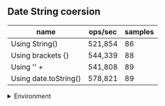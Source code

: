 ## Date String coersion

|name|ops/sec|samples|
|-|-|-|
|Using String()|521,854|86|
|Using brackets {}|544,339|88|
|Using '' + |541,808|89|
|Using date.toString()|578,821|89|


<details>
<summary>Environment</summary>

* __Machine:__ linux x64 | 2 vCPUs | 6.8GB Mem
* __Run:__ Tue Oct 10 2023 20:45:13 GMT+0000 (Coordinated Universal Time)
</details>

<!--
{"environment":{"platform":"linux","arch":"x64","cpus":2,"totalMemory":6.759754180908203},"benchmarks":"[{\"timeStamp\":1696970696717,\"currentTarget\":{\"0\":{\"name\":\"Using String()\",\"options\":{\"async\":false,\"defer\":false,\"delay\":0.005,\"initCount\":1,\"maxTime\":5,\"minSamples\":5,\"minTime\":0.05},\"async\":false,\"defer\":false,\"delay\":0.005,\"initCount\":1,\"maxTime\":5,\"minSamples\":5,\"minTime\":0.05,\"id\":1,\"stats\":{\"moe\":4.418756188128286e-8,\"rme\":2.3059469486576343,\"sem\":2.254467442922595e-8,\"deviation\":2.090707097617988e-7,\"mean\":0.000001916243645891587,\"sample\":[0.0000020695106439293684,0.0000020415468673195446,0.0000034528146859757252,0.000002648359965213446,0.0000018209335421391797,0.0000020976496021888614,0.00000184764287000036,0.0000019215173344853657,0.0000023759064693811424,0.000001963951902653274,0.000001886441336357418,0.000002147918061705728,0.0000019092085178384997,0.000001967764481405479,0.0000018750145804082515,0.000001982024516686467,0.000001924066205853764,0.0000019727722216222053,0.000002179368686323217,0.000001855955502754077,0.000001977139143896029,0.0000018530178204989741,0.0000018305242826799151,0.00000191284461964935,0.000001882506390178925,0.0000018654202397667135,0.0000018742405587356447,0.000001864441012348346,0.0000019096009288260073,0.0000018282165820642978,0.0000018276369658350434,0.0000018680087122439427,0.0000018090171724808295,0.0000018014316880872664,0.0000020185657558411634,0.000001838066529862836,0.0000018239360622097418,0.0000018989229578428197,0.0000018747805378550601,0.000001836320480973467,0.0000018499777293200828,0.0000018446263315936227,0.0000018440078644455565,0.0000018316234852242932,0.0000018021498476365954,0.0000018842280844731061,0.0000018120322797817306,0.0000018666211466232018,0.000001816135461696549,0.000001857858443767274,0.00000179687024307278,0.000001936935475869889,0.000001813347792299541,0.0000019583856234546096,0.000001856774355351466,0.000001968901412928294,0.000001861627764040975,0.0000018466824796891556,0.0000018350328152596257,0.0000018318784175203109,0.0000018574843518191451,0.0000018367495231367006,0.0000017995045213705404,0.0000019009427410808902,0.0000018345135641116214,0.000001874799894030378,0.000001802337442599788,0.000001897629388908513,0.0000018295046979865772,0.000001913592052278347,0.0000017934571882726953,0.0000018543511833274462,0.000001829299823383963,0.0000019221862239491344,0.0000018225671847403744,0.0000018914019074531968,0.0000019853620981985166,0.0000019953127163546452,0.000001944482338396326,0.0000018121185508880744,0.0000018168726036086833,0.0000018030932478150548,0.00000183244569354384,0.0000018360861291232027,0.0000018354658866647872,0.0000018246891034677191],\"variance\":4.371056168030232e-14},\"times\":{\"cycle\":0.05437532969581967,\"elapsed\":5.441,\"period\":0.000001916243645891587,\"timeStamp\":1696970691275},\"running\":false,\"count\":28376,\"cycles\":3,\"hz\":521854.3070678893},\"1\":{\"name\":\"Using brackets {}\",\"options\":{\"async\":false,\"defer\":false,\"delay\":0.005,\"initCount\":1,\"maxTime\":5,\"minSamples\":5,\"minTime\":0.05},\"async\":false,\"defer\":false,\"delay\":0.005,\"initCount\":1,\"maxTime\":5,\"minSamples\":5,\"minTime\":0.05,\"id\":2,\"stats\":{\"moe\":1.587247581742523e-8,\"rme\":0.8640010115991751,\"sem\":8.098201947665933e-9,\"deviation\":7.596786808313018e-8,\"mean\":0.0000018370899575738858,\"sample\":[0.0000018254927015250544,0.0000018244832970225128,0.0000018437862381989834,0.0000019075503089616745,0.0000018263038884343093,0.0000018634167348536057,0.0000018109706143939665,0.0000017980103169803264,0.00000202422373616991,0.000002080472903958008,0.0000018783367853596254,0.0000018753682791885374,0.0000019063198653198655,0.0000018345461560044894,0.0000017797163299663298,0.0000018741296997755332,0.0000018193980780022448,0.0000018488665474186307,0.0000017707937008978675,0.0000017915535213243547,0.0000017707446338383837,0.000001819524375701459,0.0000017647120510662179,0.0000017935912598204266,0.0000017695451388888889,0.0000018021351010101011,0.000001838885663630675,0.0000017845990405339638,0.0000018157714315511367,0.000001749328026141973,0.0000017755014252937495,0.0000018529613432524507,0.0000018595663978307724,0.000001833615518320239,0.0000018613150246819163,0.0000018787210595842314,0.000002018372801223667,0.0000017523594173677258,0.0000018399180977542933,0.0000018001730515191547,0.0000017730888548981436,0.0000018615409858861157,0.0000017474612389626644,0.000001763080442188695,0.0000017611997497045123,0.0000017573418200764155,0.0000018010204237582494,0.000001771475303924974,0.0000017618260507120528,0.0000017649139631816604,0.0000018116249044807226,0.0000017712912122264676,0.0000017608882598124349,0.0000018298952066689824,0.0000019046993747829107,0.000001799360125043418,0.000001855595241403265,0.0000018098499478985758,0.0000017975782563390066,0.0000018320730809308788,0.00000178598388329281,0.0000018172483848558528,0.0000019325181660298716,0.0000020685835359499827,0.0000018704581104550191,0.00000196415088572421,0.0000018656369920111149,0.0000019657833970128517,0.000001803125356026398,0.0000018463141715873566,0.0000019643349426884335,0.0000018166822160472386,0.0000017931010072941993,0.0000017975087877735325,0.0000017726389023966654,0.0000017797247655435915,0.0000017598184439041335,0.0000017755670371656826,0.0000018707359847169156,0.0000019673846474470304,0.0000019448524140326503,0.00000178580329975686,0.0000018745081625564432,0.0000018005341785342134,0.0000017894260854463356,0.0000018206732198680097,0.0000018474951719346994,0.000002082439110802362],\"variance\":5.7711169810958686e-15},\"times\":{\"cycle\":0.05288981987855217,\"elapsed\":5.382,\"period\":0.0000018370899575738858,\"timeStamp\":1696970696734},\"running\":false,\"count\":28790,\"cycles\":3,\"hz\":544339.1576320133},\"2\":{\"name\":\"Using '' + \",\"options\":{\"async\":false,\"defer\":false,\"delay\":0.005,\"initCount\":1,\"maxTime\":5,\"minSamples\":5,\"minTime\":0.05},\"async\":false,\"defer\":false,\"delay\":0.005,\"initCount\":1,\"maxTime\":5,\"minSamples\":5,\"minTime\":0.05,\"id\":3,\"stats\":{\"moe\":1.0845859267652859e-8,\"rme\":0.5876370426598876,\"sem\":5.533601667169826e-9,\"deviation\":5.22038937203971e-8,\"mean\":0.000001845673175836572,\"sample\":[0.0000018516239328765618,0.0000018782609460301176,0.000001814762918918919,0.000001813725045045045,0.00000203465236036036,0.0000018223642941155503,0.0000017869540221691555,0.0000018903263000320776,0.0000017903649356666787,0.0000018252013757707525,0.0000018198622090743843,0.0000018083142531275617,0.000001835665823145739,0.0000019466619381972415,0.0000019001670171436717,0.0000019317439786856128,0.0000018417363765541742,0.000001869914138543517,0.0000017798141740674955,0.0000018220879218472468,0.0000018200666429840141,0.0000018792711900532858,0.000001791738371887692,0.0000017928226381776444,0.000001781333062608143,0.0000018694016384759347,0.0000017791436844521347,0.0000018025415798580457,0.0000018453187259437126,0.0000018552767399978813,0.0000020240018362230305,0.000001792594088774321,0.0000018553049895829654,0.0000018067366432430523,0.0000018270587944489565,0.0000018066342031851407,0.0000018529955860023308,0.0000018569858752074577,0.0000018943602528337867,0.0000017860790282142732,0.0000017975554927786997,0.0000017876539425827183,0.0000018793031533599348,0.0000018966979059995056,0.0000019052717256965288,0.0000019461879656767543,0.000001803509092835199,0.000001850004661181539,0.0000019504148098449804,0.0000018624274515343057,0.0000018328817754864226,0.0000018516536953988488,0.0000018988943465517852,0.0000018878663441505703,0.000001789087644337724,0.00000184817899643349,0.0000017963795684875878,0.000001906666548960062,0.0000018201058300081217,0.0000018900027543345458,0.0000018205931353508245,0.0000018153987075814823,0.000001818661569970691,0.0000018382280447755922,0.0000017814849041279707,0.0000018429633814753346,0.0000018472997280977435,0.0000018385493838059253,0.0000017935934178466753,0.0000018195019951269466,0.0000018447042621561496,0.000001875362300928705,0.0000018616117447649986,0.0000018371933684099015,0.0000018179164518521135,0.000001791287545464176,0.0000018643060489424061,0.0000018027569476323316,0.0000017925517143966947,0.0000018547717786645009,0.0000018384504749461491,0.0000017793873724354673,0.0000018423913273773791,0.0000019024079240086162,0.0000019122600021187187,0.0000017989891239097427,0.000001955573890320986,0.0000018720535329637346,0.0000018200493308379533],\"variance\":2.725246519570516e-15},\"times\":{\"cycle\":0.052267618666515886,\"elapsed\":5.374,\"period\":0.000001845673175836572,\"timeStamp\":1696970702117},\"running\":false,\"count\":28319,\"cycles\":4,\"hz\":541807.733401521},\"3\":{\"name\":\"Using date.toString()\",\"options\":{\"async\":false,\"defer\":false,\"delay\":0.005,\"initCount\":1,\"maxTime\":5,\"minSamples\":5,\"minTime\":0.05},\"async\":false,\"defer\":false,\"delay\":0.005,\"initCount\":1,\"maxTime\":5,\"minSamples\":5,\"minTime\":0.05,\"id\":4,\"stats\":{\"moe\":1.617128391039659e-8,\"rme\":0.9360281980281968,\"sem\":8.25065505632479e-9,\"deviation\":7.783652412847549e-8,\"mean\":0.0000017276492251475363,\"sample\":[0.000001730205295735901,0.0000017053783259612111,0.0000017822902923663612,0.000001694830802167659,0.0000016779477487121161,0.0000016991162999103854,0.0000018440870257891068,0.0000019771024594244747,0.0000017688036775199973,0.000001767024660625975,0.0000016743692455773507,0.0000018514255368581766,0.0000017286162833150784,0.0000020517850575857147,0.0000017149051412260612,0.0000016921959905738658,0.0000017770017922931395,0.0000016760387334461813,0.00000172499847323177,0.0000017466454910551297,0.0000017926977330810847,0.0000016730548972750508,0.000002098418102160709,0.0000017386597962096318,0.000001771920276145906,0.000001775073417637492,0.0000017084329383650304,0.0000017778304476629362,0.0000017034917050691244,0.0000017992855167873602,0.0000016968326859776167,0.00000172876504279131,0.0000017218064845292954,0.0000017224746872942724,0.0000016944890059249505,0.0000018012934167215273,0.0000016584716919025674,0.0000017186563857801184,0.0000016472415375036865,0.0000017293928957630175,0.0000017471831110528557,0.0000016882713569485861,0.000001675154012517613,0.0000016910108136448537,0.0000016557483042238752,0.0000017131985778418588,0.0000017052456008126616,0.0000017198408100403055,0.000001673853065504473,0.0000017168686961365796,0.000001699467136840043,0.000001700224638390962,0.0000016569292780879617,0.0000016715210435236883,0.0000018967059130832273,0.0000016801213308518626,0.0000017229204296862245,0.0000017064152871649198,0.0000016949318901622751,0.00000166522591177719,0.000001709908969210174,0.0000016335935285858882,0.0000016542649296372482,0.0000016733821791229962,0.0000016894628269174257,0.0000017117471838573807,0.0000016892505958794528,0.0000016704207072191204,0.0000017270344467300096,0.0000016676453456100827,0.0000017360690240637346,0.000001662153459365919,0.0000016695293368596338,0.000001673323407450942,0.0000017359808339047246,0.0000016604686387827732,0.0000017252908871257388,0.000001881555784112058,0.0000017067907401965586,0.0000016625126195840272,0.000001699169980735952,0.0000017402320175008979,0.000001704648839259477,0.0000016902235935612367,0.0000017878634538152611,0.0000017266426355829822,0.0000017016743396349625,0.0000017348151957423188,0.0000017112313318313904],\"variance\":6.0585244884027465e-15},\"times\":{\"cycle\":0.052912712818593596,\"elapsed\":5.538,\"period\":0.0000017276492251475363,\"timeStamp\":1696970707491},\"running\":false,\"count\":30627,\"cycles\":5,\"hz\":578821.201343463},\"options\":{},\"events\":{\"start\":[null],\"cycle\":[null,null],\"complete\":[null,null]},\"length\":4,\"running\":false},\"type\":\"cycle\",\"target\":{\"name\":\"Using String()\",\"options\":{\"async\":false,\"defer\":false,\"delay\":0.005,\"initCount\":1,\"maxTime\":5,\"minSamples\":5,\"minTime\":0.05},\"async\":false,\"defer\":false,\"delay\":0.005,\"initCount\":1,\"maxTime\":5,\"minSamples\":5,\"minTime\":0.05,\"id\":1,\"stats\":{\"moe\":4.418756188128286e-8,\"rme\":2.3059469486576343,\"sem\":2.254467442922595e-8,\"deviation\":2.090707097617988e-7,\"mean\":0.000001916243645891587,\"sample\":[0.0000020695106439293684,0.0000020415468673195446,0.0000034528146859757252,0.000002648359965213446,0.0000018209335421391797,0.0000020976496021888614,0.00000184764287000036,0.0000019215173344853657,0.0000023759064693811424,0.000001963951902653274,0.000001886441336357418,0.000002147918061705728,0.0000019092085178384997,0.000001967764481405479,0.0000018750145804082515,0.000001982024516686467,0.000001924066205853764,0.0000019727722216222053,0.000002179368686323217,0.000001855955502754077,0.000001977139143896029,0.0000018530178204989741,0.0000018305242826799151,0.00000191284461964935,0.000001882506390178925,0.0000018654202397667135,0.0000018742405587356447,0.000001864441012348346,0.0000019096009288260073,0.0000018282165820642978,0.0000018276369658350434,0.0000018680087122439427,0.0000018090171724808295,0.0000018014316880872664,0.0000020185657558411634,0.000001838066529862836,0.0000018239360622097418,0.0000018989229578428197,0.0000018747805378550601,0.000001836320480973467,0.0000018499777293200828,0.0000018446263315936227,0.0000018440078644455565,0.0000018316234852242932,0.0000018021498476365954,0.0000018842280844731061,0.0000018120322797817306,0.0000018666211466232018,0.000001816135461696549,0.000001857858443767274,0.00000179687024307278,0.000001936935475869889,0.000001813347792299541,0.0000019583856234546096,0.000001856774355351466,0.000001968901412928294,0.000001861627764040975,0.0000018466824796891556,0.0000018350328152596257,0.0000018318784175203109,0.0000018574843518191451,0.0000018367495231367006,0.0000017995045213705404,0.0000019009427410808902,0.0000018345135641116214,0.000001874799894030378,0.000001802337442599788,0.000001897629388908513,0.0000018295046979865772,0.000001913592052278347,0.0000017934571882726953,0.0000018543511833274462,0.000001829299823383963,0.0000019221862239491344,0.0000018225671847403744,0.0000018914019074531968,0.0000019853620981985166,0.0000019953127163546452,0.000001944482338396326,0.0000018121185508880744,0.0000018168726036086833,0.0000018030932478150548,0.00000183244569354384,0.0000018360861291232027,0.0000018354658866647872,0.0000018246891034677191],\"variance\":4.371056168030232e-14},\"times\":{\"cycle\":0.05437532969581967,\"elapsed\":5.441,\"period\":0.000001916243645891587,\"timeStamp\":1696970691275},\"running\":false,\"count\":28376,\"cycles\":3,\"hz\":521854.3070678893},\"aborted\":false},{\"timeStamp\":1696970702116,\"currentTarget\":{\"0\":{\"name\":\"Using String()\",\"options\":{\"async\":false,\"defer\":false,\"delay\":0.005,\"initCount\":1,\"maxTime\":5,\"minSamples\":5,\"minTime\":0.05},\"async\":false,\"defer\":false,\"delay\":0.005,\"initCount\":1,\"maxTime\":5,\"minSamples\":5,\"minTime\":0.05,\"id\":1,\"stats\":{\"moe\":4.418756188128286e-8,\"rme\":2.3059469486576343,\"sem\":2.254467442922595e-8,\"deviation\":2.090707097617988e-7,\"mean\":0.000001916243645891587,\"sample\":[0.0000020695106439293684,0.0000020415468673195446,0.0000034528146859757252,0.000002648359965213446,0.0000018209335421391797,0.0000020976496021888614,0.00000184764287000036,0.0000019215173344853657,0.0000023759064693811424,0.000001963951902653274,0.000001886441336357418,0.000002147918061705728,0.0000019092085178384997,0.000001967764481405479,0.0000018750145804082515,0.000001982024516686467,0.000001924066205853764,0.0000019727722216222053,0.000002179368686323217,0.000001855955502754077,0.000001977139143896029,0.0000018530178204989741,0.0000018305242826799151,0.00000191284461964935,0.000001882506390178925,0.0000018654202397667135,0.0000018742405587356447,0.000001864441012348346,0.0000019096009288260073,0.0000018282165820642978,0.0000018276369658350434,0.0000018680087122439427,0.0000018090171724808295,0.0000018014316880872664,0.0000020185657558411634,0.000001838066529862836,0.0000018239360622097418,0.0000018989229578428197,0.0000018747805378550601,0.000001836320480973467,0.0000018499777293200828,0.0000018446263315936227,0.0000018440078644455565,0.0000018316234852242932,0.0000018021498476365954,0.0000018842280844731061,0.0000018120322797817306,0.0000018666211466232018,0.000001816135461696549,0.000001857858443767274,0.00000179687024307278,0.000001936935475869889,0.000001813347792299541,0.0000019583856234546096,0.000001856774355351466,0.000001968901412928294,0.000001861627764040975,0.0000018466824796891556,0.0000018350328152596257,0.0000018318784175203109,0.0000018574843518191451,0.0000018367495231367006,0.0000017995045213705404,0.0000019009427410808902,0.0000018345135641116214,0.000001874799894030378,0.000001802337442599788,0.000001897629388908513,0.0000018295046979865772,0.000001913592052278347,0.0000017934571882726953,0.0000018543511833274462,0.000001829299823383963,0.0000019221862239491344,0.0000018225671847403744,0.0000018914019074531968,0.0000019853620981985166,0.0000019953127163546452,0.000001944482338396326,0.0000018121185508880744,0.0000018168726036086833,0.0000018030932478150548,0.00000183244569354384,0.0000018360861291232027,0.0000018354658866647872,0.0000018246891034677191],\"variance\":4.371056168030232e-14},\"times\":{\"cycle\":0.05437532969581967,\"elapsed\":5.441,\"period\":0.000001916243645891587,\"timeStamp\":1696970691275},\"running\":false,\"count\":28376,\"cycles\":3,\"hz\":521854.3070678893},\"1\":{\"name\":\"Using brackets {}\",\"options\":{\"async\":false,\"defer\":false,\"delay\":0.005,\"initCount\":1,\"maxTime\":5,\"minSamples\":5,\"minTime\":0.05},\"async\":false,\"defer\":false,\"delay\":0.005,\"initCount\":1,\"maxTime\":5,\"minSamples\":5,\"minTime\":0.05,\"id\":2,\"stats\":{\"moe\":1.587247581742523e-8,\"rme\":0.8640010115991751,\"sem\":8.098201947665933e-9,\"deviation\":7.596786808313018e-8,\"mean\":0.0000018370899575738858,\"sample\":[0.0000018254927015250544,0.0000018244832970225128,0.0000018437862381989834,0.0000019075503089616745,0.0000018263038884343093,0.0000018634167348536057,0.0000018109706143939665,0.0000017980103169803264,0.00000202422373616991,0.000002080472903958008,0.0000018783367853596254,0.0000018753682791885374,0.0000019063198653198655,0.0000018345461560044894,0.0000017797163299663298,0.0000018741296997755332,0.0000018193980780022448,0.0000018488665474186307,0.0000017707937008978675,0.0000017915535213243547,0.0000017707446338383837,0.000001819524375701459,0.0000017647120510662179,0.0000017935912598204266,0.0000017695451388888889,0.0000018021351010101011,0.000001838885663630675,0.0000017845990405339638,0.0000018157714315511367,0.000001749328026141973,0.0000017755014252937495,0.0000018529613432524507,0.0000018595663978307724,0.000001833615518320239,0.0000018613150246819163,0.0000018787210595842314,0.000002018372801223667,0.0000017523594173677258,0.0000018399180977542933,0.0000018001730515191547,0.0000017730888548981436,0.0000018615409858861157,0.0000017474612389626644,0.000001763080442188695,0.0000017611997497045123,0.0000017573418200764155,0.0000018010204237582494,0.000001771475303924974,0.0000017618260507120528,0.0000017649139631816604,0.0000018116249044807226,0.0000017712912122264676,0.0000017608882598124349,0.0000018298952066689824,0.0000019046993747829107,0.000001799360125043418,0.000001855595241403265,0.0000018098499478985758,0.0000017975782563390066,0.0000018320730809308788,0.00000178598388329281,0.0000018172483848558528,0.0000019325181660298716,0.0000020685835359499827,0.0000018704581104550191,0.00000196415088572421,0.0000018656369920111149,0.0000019657833970128517,0.000001803125356026398,0.0000018463141715873566,0.0000019643349426884335,0.0000018166822160472386,0.0000017931010072941993,0.0000017975087877735325,0.0000017726389023966654,0.0000017797247655435915,0.0000017598184439041335,0.0000017755670371656826,0.0000018707359847169156,0.0000019673846474470304,0.0000019448524140326503,0.00000178580329975686,0.0000018745081625564432,0.0000018005341785342134,0.0000017894260854463356,0.0000018206732198680097,0.0000018474951719346994,0.000002082439110802362],\"variance\":5.7711169810958686e-15},\"times\":{\"cycle\":0.05288981987855217,\"elapsed\":5.382,\"period\":0.0000018370899575738858,\"timeStamp\":1696970696734},\"running\":false,\"count\":28790,\"cycles\":3,\"hz\":544339.1576320133},\"2\":{\"name\":\"Using '' + \",\"options\":{\"async\":false,\"defer\":false,\"delay\":0.005,\"initCount\":1,\"maxTime\":5,\"minSamples\":5,\"minTime\":0.05},\"async\":false,\"defer\":false,\"delay\":0.005,\"initCount\":1,\"maxTime\":5,\"minSamples\":5,\"minTime\":0.05,\"id\":3,\"stats\":{\"moe\":1.0845859267652859e-8,\"rme\":0.5876370426598876,\"sem\":5.533601667169826e-9,\"deviation\":5.22038937203971e-8,\"mean\":0.000001845673175836572,\"sample\":[0.0000018516239328765618,0.0000018782609460301176,0.000001814762918918919,0.000001813725045045045,0.00000203465236036036,0.0000018223642941155503,0.0000017869540221691555,0.0000018903263000320776,0.0000017903649356666787,0.0000018252013757707525,0.0000018198622090743843,0.0000018083142531275617,0.000001835665823145739,0.0000019466619381972415,0.0000019001670171436717,0.0000019317439786856128,0.0000018417363765541742,0.000001869914138543517,0.0000017798141740674955,0.0000018220879218472468,0.0000018200666429840141,0.0000018792711900532858,0.000001791738371887692,0.0000017928226381776444,0.000001781333062608143,0.0000018694016384759347,0.0000017791436844521347,0.0000018025415798580457,0.0000018453187259437126,0.0000018552767399978813,0.0000020240018362230305,0.000001792594088774321,0.0000018553049895829654,0.0000018067366432430523,0.0000018270587944489565,0.0000018066342031851407,0.0000018529955860023308,0.0000018569858752074577,0.0000018943602528337867,0.0000017860790282142732,0.0000017975554927786997,0.0000017876539425827183,0.0000018793031533599348,0.0000018966979059995056,0.0000019052717256965288,0.0000019461879656767543,0.000001803509092835199,0.000001850004661181539,0.0000019504148098449804,0.0000018624274515343057,0.0000018328817754864226,0.0000018516536953988488,0.0000018988943465517852,0.0000018878663441505703,0.000001789087644337724,0.00000184817899643349,0.0000017963795684875878,0.000001906666548960062,0.0000018201058300081217,0.0000018900027543345458,0.0000018205931353508245,0.0000018153987075814823,0.000001818661569970691,0.0000018382280447755922,0.0000017814849041279707,0.0000018429633814753346,0.0000018472997280977435,0.0000018385493838059253,0.0000017935934178466753,0.0000018195019951269466,0.0000018447042621561496,0.000001875362300928705,0.0000018616117447649986,0.0000018371933684099015,0.0000018179164518521135,0.000001791287545464176,0.0000018643060489424061,0.0000018027569476323316,0.0000017925517143966947,0.0000018547717786645009,0.0000018384504749461491,0.0000017793873724354673,0.0000018423913273773791,0.0000019024079240086162,0.0000019122600021187187,0.0000017989891239097427,0.000001955573890320986,0.0000018720535329637346,0.0000018200493308379533],\"variance\":2.725246519570516e-15},\"times\":{\"cycle\":0.052267618666515886,\"elapsed\":5.374,\"period\":0.000001845673175836572,\"timeStamp\":1696970702117},\"running\":false,\"count\":28319,\"cycles\":4,\"hz\":541807.733401521},\"3\":{\"name\":\"Using date.toString()\",\"options\":{\"async\":false,\"defer\":false,\"delay\":0.005,\"initCount\":1,\"maxTime\":5,\"minSamples\":5,\"minTime\":0.05},\"async\":false,\"defer\":false,\"delay\":0.005,\"initCount\":1,\"maxTime\":5,\"minSamples\":5,\"minTime\":0.05,\"id\":4,\"stats\":{\"moe\":1.617128391039659e-8,\"rme\":0.9360281980281968,\"sem\":8.25065505632479e-9,\"deviation\":7.783652412847549e-8,\"mean\":0.0000017276492251475363,\"sample\":[0.000001730205295735901,0.0000017053783259612111,0.0000017822902923663612,0.000001694830802167659,0.0000016779477487121161,0.0000016991162999103854,0.0000018440870257891068,0.0000019771024594244747,0.0000017688036775199973,0.000001767024660625975,0.0000016743692455773507,0.0000018514255368581766,0.0000017286162833150784,0.0000020517850575857147,0.0000017149051412260612,0.0000016921959905738658,0.0000017770017922931395,0.0000016760387334461813,0.00000172499847323177,0.0000017466454910551297,0.0000017926977330810847,0.0000016730548972750508,0.000002098418102160709,0.0000017386597962096318,0.000001771920276145906,0.000001775073417637492,0.0000017084329383650304,0.0000017778304476629362,0.0000017034917050691244,0.0000017992855167873602,0.0000016968326859776167,0.00000172876504279131,0.0000017218064845292954,0.0000017224746872942724,0.0000016944890059249505,0.0000018012934167215273,0.0000016584716919025674,0.0000017186563857801184,0.0000016472415375036865,0.0000017293928957630175,0.0000017471831110528557,0.0000016882713569485861,0.000001675154012517613,0.0000016910108136448537,0.0000016557483042238752,0.0000017131985778418588,0.0000017052456008126616,0.0000017198408100403055,0.000001673853065504473,0.0000017168686961365796,0.000001699467136840043,0.000001700224638390962,0.0000016569292780879617,0.0000016715210435236883,0.0000018967059130832273,0.0000016801213308518626,0.0000017229204296862245,0.0000017064152871649198,0.0000016949318901622751,0.00000166522591177719,0.000001709908969210174,0.0000016335935285858882,0.0000016542649296372482,0.0000016733821791229962,0.0000016894628269174257,0.0000017117471838573807,0.0000016892505958794528,0.0000016704207072191204,0.0000017270344467300096,0.0000016676453456100827,0.0000017360690240637346,0.000001662153459365919,0.0000016695293368596338,0.000001673323407450942,0.0000017359808339047246,0.0000016604686387827732,0.0000017252908871257388,0.000001881555784112058,0.0000017067907401965586,0.0000016625126195840272,0.000001699169980735952,0.0000017402320175008979,0.000001704648839259477,0.0000016902235935612367,0.0000017878634538152611,0.0000017266426355829822,0.0000017016743396349625,0.0000017348151957423188,0.0000017112313318313904],\"variance\":6.0585244884027465e-15},\"times\":{\"cycle\":0.052912712818593596,\"elapsed\":5.538,\"period\":0.0000017276492251475363,\"timeStamp\":1696970707491},\"running\":false,\"count\":30627,\"cycles\":5,\"hz\":578821.201343463},\"options\":{},\"events\":{\"start\":[null],\"cycle\":[null,null],\"complete\":[null,null]},\"length\":4,\"running\":false},\"type\":\"cycle\",\"target\":{\"name\":\"Using brackets {}\",\"options\":{\"async\":false,\"defer\":false,\"delay\":0.005,\"initCount\":1,\"maxTime\":5,\"minSamples\":5,\"minTime\":0.05},\"async\":false,\"defer\":false,\"delay\":0.005,\"initCount\":1,\"maxTime\":5,\"minSamples\":5,\"minTime\":0.05,\"id\":2,\"stats\":{\"moe\":1.587247581742523e-8,\"rme\":0.8640010115991751,\"sem\":8.098201947665933e-9,\"deviation\":7.596786808313018e-8,\"mean\":0.0000018370899575738858,\"sample\":[0.0000018254927015250544,0.0000018244832970225128,0.0000018437862381989834,0.0000019075503089616745,0.0000018263038884343093,0.0000018634167348536057,0.0000018109706143939665,0.0000017980103169803264,0.00000202422373616991,0.000002080472903958008,0.0000018783367853596254,0.0000018753682791885374,0.0000019063198653198655,0.0000018345461560044894,0.0000017797163299663298,0.0000018741296997755332,0.0000018193980780022448,0.0000018488665474186307,0.0000017707937008978675,0.0000017915535213243547,0.0000017707446338383837,0.000001819524375701459,0.0000017647120510662179,0.0000017935912598204266,0.0000017695451388888889,0.0000018021351010101011,0.000001838885663630675,0.0000017845990405339638,0.0000018157714315511367,0.000001749328026141973,0.0000017755014252937495,0.0000018529613432524507,0.0000018595663978307724,0.000001833615518320239,0.0000018613150246819163,0.0000018787210595842314,0.000002018372801223667,0.0000017523594173677258,0.0000018399180977542933,0.0000018001730515191547,0.0000017730888548981436,0.0000018615409858861157,0.0000017474612389626644,0.000001763080442188695,0.0000017611997497045123,0.0000017573418200764155,0.0000018010204237582494,0.000001771475303924974,0.0000017618260507120528,0.0000017649139631816604,0.0000018116249044807226,0.0000017712912122264676,0.0000017608882598124349,0.0000018298952066689824,0.0000019046993747829107,0.000001799360125043418,0.000001855595241403265,0.0000018098499478985758,0.0000017975782563390066,0.0000018320730809308788,0.00000178598388329281,0.0000018172483848558528,0.0000019325181660298716,0.0000020685835359499827,0.0000018704581104550191,0.00000196415088572421,0.0000018656369920111149,0.0000019657833970128517,0.000001803125356026398,0.0000018463141715873566,0.0000019643349426884335,0.0000018166822160472386,0.0000017931010072941993,0.0000017975087877735325,0.0000017726389023966654,0.0000017797247655435915,0.0000017598184439041335,0.0000017755670371656826,0.0000018707359847169156,0.0000019673846474470304,0.0000019448524140326503,0.00000178580329975686,0.0000018745081625564432,0.0000018005341785342134,0.0000017894260854463356,0.0000018206732198680097,0.0000018474951719346994,0.000002082439110802362],\"variance\":5.7711169810958686e-15},\"times\":{\"cycle\":0.05288981987855217,\"elapsed\":5.382,\"period\":0.0000018370899575738858,\"timeStamp\":1696970696734},\"running\":false,\"count\":28790,\"cycles\":3,\"hz\":544339.1576320133},\"aborted\":false},{\"timeStamp\":1696970707491,\"currentTarget\":{\"0\":{\"name\":\"Using String()\",\"options\":{\"async\":false,\"defer\":false,\"delay\":0.005,\"initCount\":1,\"maxTime\":5,\"minSamples\":5,\"minTime\":0.05},\"async\":false,\"defer\":false,\"delay\":0.005,\"initCount\":1,\"maxTime\":5,\"minSamples\":5,\"minTime\":0.05,\"id\":1,\"stats\":{\"moe\":4.418756188128286e-8,\"rme\":2.3059469486576343,\"sem\":2.254467442922595e-8,\"deviation\":2.090707097617988e-7,\"mean\":0.000001916243645891587,\"sample\":[0.0000020695106439293684,0.0000020415468673195446,0.0000034528146859757252,0.000002648359965213446,0.0000018209335421391797,0.0000020976496021888614,0.00000184764287000036,0.0000019215173344853657,0.0000023759064693811424,0.000001963951902653274,0.000001886441336357418,0.000002147918061705728,0.0000019092085178384997,0.000001967764481405479,0.0000018750145804082515,0.000001982024516686467,0.000001924066205853764,0.0000019727722216222053,0.000002179368686323217,0.000001855955502754077,0.000001977139143896029,0.0000018530178204989741,0.0000018305242826799151,0.00000191284461964935,0.000001882506390178925,0.0000018654202397667135,0.0000018742405587356447,0.000001864441012348346,0.0000019096009288260073,0.0000018282165820642978,0.0000018276369658350434,0.0000018680087122439427,0.0000018090171724808295,0.0000018014316880872664,0.0000020185657558411634,0.000001838066529862836,0.0000018239360622097418,0.0000018989229578428197,0.0000018747805378550601,0.000001836320480973467,0.0000018499777293200828,0.0000018446263315936227,0.0000018440078644455565,0.0000018316234852242932,0.0000018021498476365954,0.0000018842280844731061,0.0000018120322797817306,0.0000018666211466232018,0.000001816135461696549,0.000001857858443767274,0.00000179687024307278,0.000001936935475869889,0.000001813347792299541,0.0000019583856234546096,0.000001856774355351466,0.000001968901412928294,0.000001861627764040975,0.0000018466824796891556,0.0000018350328152596257,0.0000018318784175203109,0.0000018574843518191451,0.0000018367495231367006,0.0000017995045213705404,0.0000019009427410808902,0.0000018345135641116214,0.000001874799894030378,0.000001802337442599788,0.000001897629388908513,0.0000018295046979865772,0.000001913592052278347,0.0000017934571882726953,0.0000018543511833274462,0.000001829299823383963,0.0000019221862239491344,0.0000018225671847403744,0.0000018914019074531968,0.0000019853620981985166,0.0000019953127163546452,0.000001944482338396326,0.0000018121185508880744,0.0000018168726036086833,0.0000018030932478150548,0.00000183244569354384,0.0000018360861291232027,0.0000018354658866647872,0.0000018246891034677191],\"variance\":4.371056168030232e-14},\"times\":{\"cycle\":0.05437532969581967,\"elapsed\":5.441,\"period\":0.000001916243645891587,\"timeStamp\":1696970691275},\"running\":false,\"count\":28376,\"cycles\":3,\"hz\":521854.3070678893},\"1\":{\"name\":\"Using brackets {}\",\"options\":{\"async\":false,\"defer\":false,\"delay\":0.005,\"initCount\":1,\"maxTime\":5,\"minSamples\":5,\"minTime\":0.05},\"async\":false,\"defer\":false,\"delay\":0.005,\"initCount\":1,\"maxTime\":5,\"minSamples\":5,\"minTime\":0.05,\"id\":2,\"stats\":{\"moe\":1.587247581742523e-8,\"rme\":0.8640010115991751,\"sem\":8.098201947665933e-9,\"deviation\":7.596786808313018e-8,\"mean\":0.0000018370899575738858,\"sample\":[0.0000018254927015250544,0.0000018244832970225128,0.0000018437862381989834,0.0000019075503089616745,0.0000018263038884343093,0.0000018634167348536057,0.0000018109706143939665,0.0000017980103169803264,0.00000202422373616991,0.000002080472903958008,0.0000018783367853596254,0.0000018753682791885374,0.0000019063198653198655,0.0000018345461560044894,0.0000017797163299663298,0.0000018741296997755332,0.0000018193980780022448,0.0000018488665474186307,0.0000017707937008978675,0.0000017915535213243547,0.0000017707446338383837,0.000001819524375701459,0.0000017647120510662179,0.0000017935912598204266,0.0000017695451388888889,0.0000018021351010101011,0.000001838885663630675,0.0000017845990405339638,0.0000018157714315511367,0.000001749328026141973,0.0000017755014252937495,0.0000018529613432524507,0.0000018595663978307724,0.000001833615518320239,0.0000018613150246819163,0.0000018787210595842314,0.000002018372801223667,0.0000017523594173677258,0.0000018399180977542933,0.0000018001730515191547,0.0000017730888548981436,0.0000018615409858861157,0.0000017474612389626644,0.000001763080442188695,0.0000017611997497045123,0.0000017573418200764155,0.0000018010204237582494,0.000001771475303924974,0.0000017618260507120528,0.0000017649139631816604,0.0000018116249044807226,0.0000017712912122264676,0.0000017608882598124349,0.0000018298952066689824,0.0000019046993747829107,0.000001799360125043418,0.000001855595241403265,0.0000018098499478985758,0.0000017975782563390066,0.0000018320730809308788,0.00000178598388329281,0.0000018172483848558528,0.0000019325181660298716,0.0000020685835359499827,0.0000018704581104550191,0.00000196415088572421,0.0000018656369920111149,0.0000019657833970128517,0.000001803125356026398,0.0000018463141715873566,0.0000019643349426884335,0.0000018166822160472386,0.0000017931010072941993,0.0000017975087877735325,0.0000017726389023966654,0.0000017797247655435915,0.0000017598184439041335,0.0000017755670371656826,0.0000018707359847169156,0.0000019673846474470304,0.0000019448524140326503,0.00000178580329975686,0.0000018745081625564432,0.0000018005341785342134,0.0000017894260854463356,0.0000018206732198680097,0.0000018474951719346994,0.000002082439110802362],\"variance\":5.7711169810958686e-15},\"times\":{\"cycle\":0.05288981987855217,\"elapsed\":5.382,\"period\":0.0000018370899575738858,\"timeStamp\":1696970696734},\"running\":false,\"count\":28790,\"cycles\":3,\"hz\":544339.1576320133},\"2\":{\"name\":\"Using '' + \",\"options\":{\"async\":false,\"defer\":false,\"delay\":0.005,\"initCount\":1,\"maxTime\":5,\"minSamples\":5,\"minTime\":0.05},\"async\":false,\"defer\":false,\"delay\":0.005,\"initCount\":1,\"maxTime\":5,\"minSamples\":5,\"minTime\":0.05,\"id\":3,\"stats\":{\"moe\":1.0845859267652859e-8,\"rme\":0.5876370426598876,\"sem\":5.533601667169826e-9,\"deviation\":5.22038937203971e-8,\"mean\":0.000001845673175836572,\"sample\":[0.0000018516239328765618,0.0000018782609460301176,0.000001814762918918919,0.000001813725045045045,0.00000203465236036036,0.0000018223642941155503,0.0000017869540221691555,0.0000018903263000320776,0.0000017903649356666787,0.0000018252013757707525,0.0000018198622090743843,0.0000018083142531275617,0.000001835665823145739,0.0000019466619381972415,0.0000019001670171436717,0.0000019317439786856128,0.0000018417363765541742,0.000001869914138543517,0.0000017798141740674955,0.0000018220879218472468,0.0000018200666429840141,0.0000018792711900532858,0.000001791738371887692,0.0000017928226381776444,0.000001781333062608143,0.0000018694016384759347,0.0000017791436844521347,0.0000018025415798580457,0.0000018453187259437126,0.0000018552767399978813,0.0000020240018362230305,0.000001792594088774321,0.0000018553049895829654,0.0000018067366432430523,0.0000018270587944489565,0.0000018066342031851407,0.0000018529955860023308,0.0000018569858752074577,0.0000018943602528337867,0.0000017860790282142732,0.0000017975554927786997,0.0000017876539425827183,0.0000018793031533599348,0.0000018966979059995056,0.0000019052717256965288,0.0000019461879656767543,0.000001803509092835199,0.000001850004661181539,0.0000019504148098449804,0.0000018624274515343057,0.0000018328817754864226,0.0000018516536953988488,0.0000018988943465517852,0.0000018878663441505703,0.000001789087644337724,0.00000184817899643349,0.0000017963795684875878,0.000001906666548960062,0.0000018201058300081217,0.0000018900027543345458,0.0000018205931353508245,0.0000018153987075814823,0.000001818661569970691,0.0000018382280447755922,0.0000017814849041279707,0.0000018429633814753346,0.0000018472997280977435,0.0000018385493838059253,0.0000017935934178466753,0.0000018195019951269466,0.0000018447042621561496,0.000001875362300928705,0.0000018616117447649986,0.0000018371933684099015,0.0000018179164518521135,0.000001791287545464176,0.0000018643060489424061,0.0000018027569476323316,0.0000017925517143966947,0.0000018547717786645009,0.0000018384504749461491,0.0000017793873724354673,0.0000018423913273773791,0.0000019024079240086162,0.0000019122600021187187,0.0000017989891239097427,0.000001955573890320986,0.0000018720535329637346,0.0000018200493308379533],\"variance\":2.725246519570516e-15},\"times\":{\"cycle\":0.052267618666515886,\"elapsed\":5.374,\"period\":0.000001845673175836572,\"timeStamp\":1696970702117},\"running\":false,\"count\":28319,\"cycles\":4,\"hz\":541807.733401521},\"3\":{\"name\":\"Using date.toString()\",\"options\":{\"async\":false,\"defer\":false,\"delay\":0.005,\"initCount\":1,\"maxTime\":5,\"minSamples\":5,\"minTime\":0.05},\"async\":false,\"defer\":false,\"delay\":0.005,\"initCount\":1,\"maxTime\":5,\"minSamples\":5,\"minTime\":0.05,\"id\":4,\"stats\":{\"moe\":1.617128391039659e-8,\"rme\":0.9360281980281968,\"sem\":8.25065505632479e-9,\"deviation\":7.783652412847549e-8,\"mean\":0.0000017276492251475363,\"sample\":[0.000001730205295735901,0.0000017053783259612111,0.0000017822902923663612,0.000001694830802167659,0.0000016779477487121161,0.0000016991162999103854,0.0000018440870257891068,0.0000019771024594244747,0.0000017688036775199973,0.000001767024660625975,0.0000016743692455773507,0.0000018514255368581766,0.0000017286162833150784,0.0000020517850575857147,0.0000017149051412260612,0.0000016921959905738658,0.0000017770017922931395,0.0000016760387334461813,0.00000172499847323177,0.0000017466454910551297,0.0000017926977330810847,0.0000016730548972750508,0.000002098418102160709,0.0000017386597962096318,0.000001771920276145906,0.000001775073417637492,0.0000017084329383650304,0.0000017778304476629362,0.0000017034917050691244,0.0000017992855167873602,0.0000016968326859776167,0.00000172876504279131,0.0000017218064845292954,0.0000017224746872942724,0.0000016944890059249505,0.0000018012934167215273,0.0000016584716919025674,0.0000017186563857801184,0.0000016472415375036865,0.0000017293928957630175,0.0000017471831110528557,0.0000016882713569485861,0.000001675154012517613,0.0000016910108136448537,0.0000016557483042238752,0.0000017131985778418588,0.0000017052456008126616,0.0000017198408100403055,0.000001673853065504473,0.0000017168686961365796,0.000001699467136840043,0.000001700224638390962,0.0000016569292780879617,0.0000016715210435236883,0.0000018967059130832273,0.0000016801213308518626,0.0000017229204296862245,0.0000017064152871649198,0.0000016949318901622751,0.00000166522591177719,0.000001709908969210174,0.0000016335935285858882,0.0000016542649296372482,0.0000016733821791229962,0.0000016894628269174257,0.0000017117471838573807,0.0000016892505958794528,0.0000016704207072191204,0.0000017270344467300096,0.0000016676453456100827,0.0000017360690240637346,0.000001662153459365919,0.0000016695293368596338,0.000001673323407450942,0.0000017359808339047246,0.0000016604686387827732,0.0000017252908871257388,0.000001881555784112058,0.0000017067907401965586,0.0000016625126195840272,0.000001699169980735952,0.0000017402320175008979,0.000001704648839259477,0.0000016902235935612367,0.0000017878634538152611,0.0000017266426355829822,0.0000017016743396349625,0.0000017348151957423188,0.0000017112313318313904],\"variance\":6.0585244884027465e-15},\"times\":{\"cycle\":0.052912712818593596,\"elapsed\":5.538,\"period\":0.0000017276492251475363,\"timeStamp\":1696970707491},\"running\":false,\"count\":30627,\"cycles\":5,\"hz\":578821.201343463},\"options\":{},\"events\":{\"start\":[null],\"cycle\":[null,null],\"complete\":[null,null]},\"length\":4,\"running\":false},\"type\":\"cycle\",\"target\":{\"name\":\"Using '' + \",\"options\":{\"async\":false,\"defer\":false,\"delay\":0.005,\"initCount\":1,\"maxTime\":5,\"minSamples\":5,\"minTime\":0.05},\"async\":false,\"defer\":false,\"delay\":0.005,\"initCount\":1,\"maxTime\":5,\"minSamples\":5,\"minTime\":0.05,\"id\":3,\"stats\":{\"moe\":1.0845859267652859e-8,\"rme\":0.5876370426598876,\"sem\":5.533601667169826e-9,\"deviation\":5.22038937203971e-8,\"mean\":0.000001845673175836572,\"sample\":[0.0000018516239328765618,0.0000018782609460301176,0.000001814762918918919,0.000001813725045045045,0.00000203465236036036,0.0000018223642941155503,0.0000017869540221691555,0.0000018903263000320776,0.0000017903649356666787,0.0000018252013757707525,0.0000018198622090743843,0.0000018083142531275617,0.000001835665823145739,0.0000019466619381972415,0.0000019001670171436717,0.0000019317439786856128,0.0000018417363765541742,0.000001869914138543517,0.0000017798141740674955,0.0000018220879218472468,0.0000018200666429840141,0.0000018792711900532858,0.000001791738371887692,0.0000017928226381776444,0.000001781333062608143,0.0000018694016384759347,0.0000017791436844521347,0.0000018025415798580457,0.0000018453187259437126,0.0000018552767399978813,0.0000020240018362230305,0.000001792594088774321,0.0000018553049895829654,0.0000018067366432430523,0.0000018270587944489565,0.0000018066342031851407,0.0000018529955860023308,0.0000018569858752074577,0.0000018943602528337867,0.0000017860790282142732,0.0000017975554927786997,0.0000017876539425827183,0.0000018793031533599348,0.0000018966979059995056,0.0000019052717256965288,0.0000019461879656767543,0.000001803509092835199,0.000001850004661181539,0.0000019504148098449804,0.0000018624274515343057,0.0000018328817754864226,0.0000018516536953988488,0.0000018988943465517852,0.0000018878663441505703,0.000001789087644337724,0.00000184817899643349,0.0000017963795684875878,0.000001906666548960062,0.0000018201058300081217,0.0000018900027543345458,0.0000018205931353508245,0.0000018153987075814823,0.000001818661569970691,0.0000018382280447755922,0.0000017814849041279707,0.0000018429633814753346,0.0000018472997280977435,0.0000018385493838059253,0.0000017935934178466753,0.0000018195019951269466,0.0000018447042621561496,0.000001875362300928705,0.0000018616117447649986,0.0000018371933684099015,0.0000018179164518521135,0.000001791287545464176,0.0000018643060489424061,0.0000018027569476323316,0.0000017925517143966947,0.0000018547717786645009,0.0000018384504749461491,0.0000017793873724354673,0.0000018423913273773791,0.0000019024079240086162,0.0000019122600021187187,0.0000017989891239097427,0.000001955573890320986,0.0000018720535329637346,0.0000018200493308379533],\"variance\":2.725246519570516e-15},\"times\":{\"cycle\":0.052267618666515886,\"elapsed\":5.374,\"period\":0.000001845673175836572,\"timeStamp\":1696970702117},\"running\":false,\"count\":28319,\"cycles\":4,\"hz\":541807.733401521},\"aborted\":false},{\"timeStamp\":1696970713029,\"currentTarget\":{\"0\":{\"name\":\"Using String()\",\"options\":{\"async\":false,\"defer\":false,\"delay\":0.005,\"initCount\":1,\"maxTime\":5,\"minSamples\":5,\"minTime\":0.05},\"async\":false,\"defer\":false,\"delay\":0.005,\"initCount\":1,\"maxTime\":5,\"minSamples\":5,\"minTime\":0.05,\"id\":1,\"stats\":{\"moe\":4.418756188128286e-8,\"rme\":2.3059469486576343,\"sem\":2.254467442922595e-8,\"deviation\":2.090707097617988e-7,\"mean\":0.000001916243645891587,\"sample\":[0.0000020695106439293684,0.0000020415468673195446,0.0000034528146859757252,0.000002648359965213446,0.0000018209335421391797,0.0000020976496021888614,0.00000184764287000036,0.0000019215173344853657,0.0000023759064693811424,0.000001963951902653274,0.000001886441336357418,0.000002147918061705728,0.0000019092085178384997,0.000001967764481405479,0.0000018750145804082515,0.000001982024516686467,0.000001924066205853764,0.0000019727722216222053,0.000002179368686323217,0.000001855955502754077,0.000001977139143896029,0.0000018530178204989741,0.0000018305242826799151,0.00000191284461964935,0.000001882506390178925,0.0000018654202397667135,0.0000018742405587356447,0.000001864441012348346,0.0000019096009288260073,0.0000018282165820642978,0.0000018276369658350434,0.0000018680087122439427,0.0000018090171724808295,0.0000018014316880872664,0.0000020185657558411634,0.000001838066529862836,0.0000018239360622097418,0.0000018989229578428197,0.0000018747805378550601,0.000001836320480973467,0.0000018499777293200828,0.0000018446263315936227,0.0000018440078644455565,0.0000018316234852242932,0.0000018021498476365954,0.0000018842280844731061,0.0000018120322797817306,0.0000018666211466232018,0.000001816135461696549,0.000001857858443767274,0.00000179687024307278,0.000001936935475869889,0.000001813347792299541,0.0000019583856234546096,0.000001856774355351466,0.000001968901412928294,0.000001861627764040975,0.0000018466824796891556,0.0000018350328152596257,0.0000018318784175203109,0.0000018574843518191451,0.0000018367495231367006,0.0000017995045213705404,0.0000019009427410808902,0.0000018345135641116214,0.000001874799894030378,0.000001802337442599788,0.000001897629388908513,0.0000018295046979865772,0.000001913592052278347,0.0000017934571882726953,0.0000018543511833274462,0.000001829299823383963,0.0000019221862239491344,0.0000018225671847403744,0.0000018914019074531968,0.0000019853620981985166,0.0000019953127163546452,0.000001944482338396326,0.0000018121185508880744,0.0000018168726036086833,0.0000018030932478150548,0.00000183244569354384,0.0000018360861291232027,0.0000018354658866647872,0.0000018246891034677191],\"variance\":4.371056168030232e-14},\"times\":{\"cycle\":0.05437532969581967,\"elapsed\":5.441,\"period\":0.000001916243645891587,\"timeStamp\":1696970691275},\"running\":false,\"count\":28376,\"cycles\":3,\"hz\":521854.3070678893},\"1\":{\"name\":\"Using brackets {}\",\"options\":{\"async\":false,\"defer\":false,\"delay\":0.005,\"initCount\":1,\"maxTime\":5,\"minSamples\":5,\"minTime\":0.05},\"async\":false,\"defer\":false,\"delay\":0.005,\"initCount\":1,\"maxTime\":5,\"minSamples\":5,\"minTime\":0.05,\"id\":2,\"stats\":{\"moe\":1.587247581742523e-8,\"rme\":0.8640010115991751,\"sem\":8.098201947665933e-9,\"deviation\":7.596786808313018e-8,\"mean\":0.0000018370899575738858,\"sample\":[0.0000018254927015250544,0.0000018244832970225128,0.0000018437862381989834,0.0000019075503089616745,0.0000018263038884343093,0.0000018634167348536057,0.0000018109706143939665,0.0000017980103169803264,0.00000202422373616991,0.000002080472903958008,0.0000018783367853596254,0.0000018753682791885374,0.0000019063198653198655,0.0000018345461560044894,0.0000017797163299663298,0.0000018741296997755332,0.0000018193980780022448,0.0000018488665474186307,0.0000017707937008978675,0.0000017915535213243547,0.0000017707446338383837,0.000001819524375701459,0.0000017647120510662179,0.0000017935912598204266,0.0000017695451388888889,0.0000018021351010101011,0.000001838885663630675,0.0000017845990405339638,0.0000018157714315511367,0.000001749328026141973,0.0000017755014252937495,0.0000018529613432524507,0.0000018595663978307724,0.000001833615518320239,0.0000018613150246819163,0.0000018787210595842314,0.000002018372801223667,0.0000017523594173677258,0.0000018399180977542933,0.0000018001730515191547,0.0000017730888548981436,0.0000018615409858861157,0.0000017474612389626644,0.000001763080442188695,0.0000017611997497045123,0.0000017573418200764155,0.0000018010204237582494,0.000001771475303924974,0.0000017618260507120528,0.0000017649139631816604,0.0000018116249044807226,0.0000017712912122264676,0.0000017608882598124349,0.0000018298952066689824,0.0000019046993747829107,0.000001799360125043418,0.000001855595241403265,0.0000018098499478985758,0.0000017975782563390066,0.0000018320730809308788,0.00000178598388329281,0.0000018172483848558528,0.0000019325181660298716,0.0000020685835359499827,0.0000018704581104550191,0.00000196415088572421,0.0000018656369920111149,0.0000019657833970128517,0.000001803125356026398,0.0000018463141715873566,0.0000019643349426884335,0.0000018166822160472386,0.0000017931010072941993,0.0000017975087877735325,0.0000017726389023966654,0.0000017797247655435915,0.0000017598184439041335,0.0000017755670371656826,0.0000018707359847169156,0.0000019673846474470304,0.0000019448524140326503,0.00000178580329975686,0.0000018745081625564432,0.0000018005341785342134,0.0000017894260854463356,0.0000018206732198680097,0.0000018474951719346994,0.000002082439110802362],\"variance\":5.7711169810958686e-15},\"times\":{\"cycle\":0.05288981987855217,\"elapsed\":5.382,\"period\":0.0000018370899575738858,\"timeStamp\":1696970696734},\"running\":false,\"count\":28790,\"cycles\":3,\"hz\":544339.1576320133},\"2\":{\"name\":\"Using '' + \",\"options\":{\"async\":false,\"defer\":false,\"delay\":0.005,\"initCount\":1,\"maxTime\":5,\"minSamples\":5,\"minTime\":0.05},\"async\":false,\"defer\":false,\"delay\":0.005,\"initCount\":1,\"maxTime\":5,\"minSamples\":5,\"minTime\":0.05,\"id\":3,\"stats\":{\"moe\":1.0845859267652859e-8,\"rme\":0.5876370426598876,\"sem\":5.533601667169826e-9,\"deviation\":5.22038937203971e-8,\"mean\":0.000001845673175836572,\"sample\":[0.0000018516239328765618,0.0000018782609460301176,0.000001814762918918919,0.000001813725045045045,0.00000203465236036036,0.0000018223642941155503,0.0000017869540221691555,0.0000018903263000320776,0.0000017903649356666787,0.0000018252013757707525,0.0000018198622090743843,0.0000018083142531275617,0.000001835665823145739,0.0000019466619381972415,0.0000019001670171436717,0.0000019317439786856128,0.0000018417363765541742,0.000001869914138543517,0.0000017798141740674955,0.0000018220879218472468,0.0000018200666429840141,0.0000018792711900532858,0.000001791738371887692,0.0000017928226381776444,0.000001781333062608143,0.0000018694016384759347,0.0000017791436844521347,0.0000018025415798580457,0.0000018453187259437126,0.0000018552767399978813,0.0000020240018362230305,0.000001792594088774321,0.0000018553049895829654,0.0000018067366432430523,0.0000018270587944489565,0.0000018066342031851407,0.0000018529955860023308,0.0000018569858752074577,0.0000018943602528337867,0.0000017860790282142732,0.0000017975554927786997,0.0000017876539425827183,0.0000018793031533599348,0.0000018966979059995056,0.0000019052717256965288,0.0000019461879656767543,0.000001803509092835199,0.000001850004661181539,0.0000019504148098449804,0.0000018624274515343057,0.0000018328817754864226,0.0000018516536953988488,0.0000018988943465517852,0.0000018878663441505703,0.000001789087644337724,0.00000184817899643349,0.0000017963795684875878,0.000001906666548960062,0.0000018201058300081217,0.0000018900027543345458,0.0000018205931353508245,0.0000018153987075814823,0.000001818661569970691,0.0000018382280447755922,0.0000017814849041279707,0.0000018429633814753346,0.0000018472997280977435,0.0000018385493838059253,0.0000017935934178466753,0.0000018195019951269466,0.0000018447042621561496,0.000001875362300928705,0.0000018616117447649986,0.0000018371933684099015,0.0000018179164518521135,0.000001791287545464176,0.0000018643060489424061,0.0000018027569476323316,0.0000017925517143966947,0.0000018547717786645009,0.0000018384504749461491,0.0000017793873724354673,0.0000018423913273773791,0.0000019024079240086162,0.0000019122600021187187,0.0000017989891239097427,0.000001955573890320986,0.0000018720535329637346,0.0000018200493308379533],\"variance\":2.725246519570516e-15},\"times\":{\"cycle\":0.052267618666515886,\"elapsed\":5.374,\"period\":0.000001845673175836572,\"timeStamp\":1696970702117},\"running\":false,\"count\":28319,\"cycles\":4,\"hz\":541807.733401521},\"3\":{\"name\":\"Using date.toString()\",\"options\":{\"async\":false,\"defer\":false,\"delay\":0.005,\"initCount\":1,\"maxTime\":5,\"minSamples\":5,\"minTime\":0.05},\"async\":false,\"defer\":false,\"delay\":0.005,\"initCount\":1,\"maxTime\":5,\"minSamples\":5,\"minTime\":0.05,\"id\":4,\"stats\":{\"moe\":1.617128391039659e-8,\"rme\":0.9360281980281968,\"sem\":8.25065505632479e-9,\"deviation\":7.783652412847549e-8,\"mean\":0.0000017276492251475363,\"sample\":[0.000001730205295735901,0.0000017053783259612111,0.0000017822902923663612,0.000001694830802167659,0.0000016779477487121161,0.0000016991162999103854,0.0000018440870257891068,0.0000019771024594244747,0.0000017688036775199973,0.000001767024660625975,0.0000016743692455773507,0.0000018514255368581766,0.0000017286162833150784,0.0000020517850575857147,0.0000017149051412260612,0.0000016921959905738658,0.0000017770017922931395,0.0000016760387334461813,0.00000172499847323177,0.0000017466454910551297,0.0000017926977330810847,0.0000016730548972750508,0.000002098418102160709,0.0000017386597962096318,0.000001771920276145906,0.000001775073417637492,0.0000017084329383650304,0.0000017778304476629362,0.0000017034917050691244,0.0000017992855167873602,0.0000016968326859776167,0.00000172876504279131,0.0000017218064845292954,0.0000017224746872942724,0.0000016944890059249505,0.0000018012934167215273,0.0000016584716919025674,0.0000017186563857801184,0.0000016472415375036865,0.0000017293928957630175,0.0000017471831110528557,0.0000016882713569485861,0.000001675154012517613,0.0000016910108136448537,0.0000016557483042238752,0.0000017131985778418588,0.0000017052456008126616,0.0000017198408100403055,0.000001673853065504473,0.0000017168686961365796,0.000001699467136840043,0.000001700224638390962,0.0000016569292780879617,0.0000016715210435236883,0.0000018967059130832273,0.0000016801213308518626,0.0000017229204296862245,0.0000017064152871649198,0.0000016949318901622751,0.00000166522591177719,0.000001709908969210174,0.0000016335935285858882,0.0000016542649296372482,0.0000016733821791229962,0.0000016894628269174257,0.0000017117471838573807,0.0000016892505958794528,0.0000016704207072191204,0.0000017270344467300096,0.0000016676453456100827,0.0000017360690240637346,0.000001662153459365919,0.0000016695293368596338,0.000001673323407450942,0.0000017359808339047246,0.0000016604686387827732,0.0000017252908871257388,0.000001881555784112058,0.0000017067907401965586,0.0000016625126195840272,0.000001699169980735952,0.0000017402320175008979,0.000001704648839259477,0.0000016902235935612367,0.0000017878634538152611,0.0000017266426355829822,0.0000017016743396349625,0.0000017348151957423188,0.0000017112313318313904],\"variance\":6.0585244884027465e-15},\"times\":{\"cycle\":0.052912712818593596,\"elapsed\":5.538,\"period\":0.0000017276492251475363,\"timeStamp\":1696970707491},\"running\":false,\"count\":30627,\"cycles\":5,\"hz\":578821.201343463},\"options\":{},\"events\":{\"start\":[null],\"cycle\":[null,null],\"complete\":[null,null]},\"length\":4,\"running\":false},\"type\":\"cycle\",\"target\":{\"name\":\"Using date.toString()\",\"options\":{\"async\":false,\"defer\":false,\"delay\":0.005,\"initCount\":1,\"maxTime\":5,\"minSamples\":5,\"minTime\":0.05},\"async\":false,\"defer\":false,\"delay\":0.005,\"initCount\":1,\"maxTime\":5,\"minSamples\":5,\"minTime\":0.05,\"id\":4,\"stats\":{\"moe\":1.617128391039659e-8,\"rme\":0.9360281980281968,\"sem\":8.25065505632479e-9,\"deviation\":7.783652412847549e-8,\"mean\":0.0000017276492251475363,\"sample\":[0.000001730205295735901,0.0000017053783259612111,0.0000017822902923663612,0.000001694830802167659,0.0000016779477487121161,0.0000016991162999103854,0.0000018440870257891068,0.0000019771024594244747,0.0000017688036775199973,0.000001767024660625975,0.0000016743692455773507,0.0000018514255368581766,0.0000017286162833150784,0.0000020517850575857147,0.0000017149051412260612,0.0000016921959905738658,0.0000017770017922931395,0.0000016760387334461813,0.00000172499847323177,0.0000017466454910551297,0.0000017926977330810847,0.0000016730548972750508,0.000002098418102160709,0.0000017386597962096318,0.000001771920276145906,0.000001775073417637492,0.0000017084329383650304,0.0000017778304476629362,0.0000017034917050691244,0.0000017992855167873602,0.0000016968326859776167,0.00000172876504279131,0.0000017218064845292954,0.0000017224746872942724,0.0000016944890059249505,0.0000018012934167215273,0.0000016584716919025674,0.0000017186563857801184,0.0000016472415375036865,0.0000017293928957630175,0.0000017471831110528557,0.0000016882713569485861,0.000001675154012517613,0.0000016910108136448537,0.0000016557483042238752,0.0000017131985778418588,0.0000017052456008126616,0.0000017198408100403055,0.000001673853065504473,0.0000017168686961365796,0.000001699467136840043,0.000001700224638390962,0.0000016569292780879617,0.0000016715210435236883,0.0000018967059130832273,0.0000016801213308518626,0.0000017229204296862245,0.0000017064152871649198,0.0000016949318901622751,0.00000166522591177719,0.000001709908969210174,0.0000016335935285858882,0.0000016542649296372482,0.0000016733821791229962,0.0000016894628269174257,0.0000017117471838573807,0.0000016892505958794528,0.0000016704207072191204,0.0000017270344467300096,0.0000016676453456100827,0.0000017360690240637346,0.000001662153459365919,0.0000016695293368596338,0.000001673323407450942,0.0000017359808339047246,0.0000016604686387827732,0.0000017252908871257388,0.000001881555784112058,0.0000017067907401965586,0.0000016625126195840272,0.000001699169980735952,0.0000017402320175008979,0.000001704648839259477,0.0000016902235935612367,0.0000017878634538152611,0.0000017266426355829822,0.0000017016743396349625,0.0000017348151957423188,0.0000017112313318313904],\"variance\":6.0585244884027465e-15},\"times\":{\"cycle\":0.052912712818593596,\"elapsed\":5.538,\"period\":0.0000017276492251475363,\"timeStamp\":1696970707491},\"running\":false,\"count\":30627,\"cycles\":5,\"hz\":578821.201343463},\"aborted\":false}]"}-->

